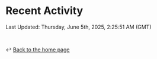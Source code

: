 # Recent Activity

<!--RECENT_ACTIVITY:start-->
<!--RECENT_ACTIVITY:end-->

<!--RECENT_ACTIVITY:last_update-->
Last Updated: Thursday, June 5th, 2025, 2:25:51 AM (GMT)
<!--RECENT_ACTIVITY:last_update_end-->

<br>

↩️ [Back to the home page](/README.md)

